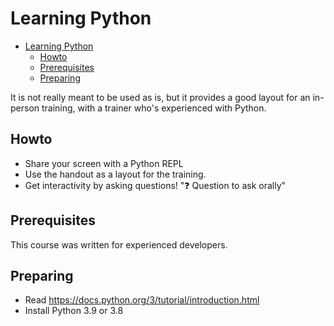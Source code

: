 # Learning Python

<!--TOC-->

- [Learning Python](#learning-python)
  - [Howto](#howto)
  - [Prerequisites](#prerequisites)
  - [Preparing](#preparing)

<!--TOC-->

It is not really meant to be used as is, but it provides a good layout for an
in-person training, with a trainer who's experienced with Python.

## Howto

- Share your screen with a Python REPL
- Use the handout as a layout for the training.
- Get interactivity by asking questions! "❓ Question to ask orally"

## Prerequisites

This course was written for experienced developers.

## Preparing

- Read https://docs.python.org/3/tutorial/introduction.html
- Install Python 3.9 or 3.8
